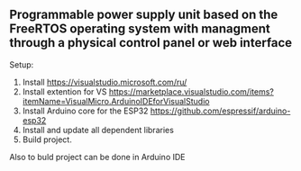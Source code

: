 ## Programmable power supply unit based on the FreeRTOS operating system with managment through a physical control panel or web interface

Setup:
1. Install https://visualstudio.microsoft.com/ru/
2. Install extention for VS https://marketplace.visualstudio.com/items?itemName=VisualMicro.ArduinoIDEforVisualStudio
5. Install Arduino core for the ESP32 https://github.com/espressif/arduino-esp32
4. Install and update all dependent libraries
5. Build project.

Also to buld project can be done in Arduino IDE
